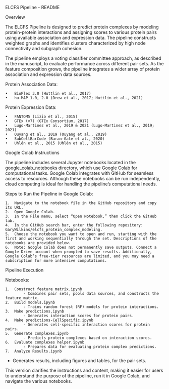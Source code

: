 ELCFS Pipeline - README

Overview

The ELCFS Pipeline is designed to predict protein complexes by modeling protein-protein interactions and assigning
scores to various protein pairs using available association and expression data. The pipeline constructs weighted graphs
and identifies clusters characterized by high node connectivity and subgraph cohesion.

The pipeline employs a voting classifier committee approach, as described in the manuscript, to evaluate performance
across different pair sets. As the feature composition grows, the pipeline integrates a wider array of protein
association and expression data sources.

Protein Association Data:

	•	BioPlex 3.0 (Huttlin et al., 2017)
	•	hu.MAP 1.0, 2.0 (Drew et al., 2017; Huttlin et al., 2021)

Protein Expression Data:

	•	FANTOM5 (Lizio et al., 2015)
	•	GTEx (v7) (GTEx Consortium, 2017)
	•	Lugo-Martinez et al., 2019 & 2021 (Lugo-Martinez et al., 2019; 2021)
	•	Ouyang et al., 2019 (Ouyang et al., 2019)
	•	SubCellBarCode (Baran-Gale et al., 2020)
	•	Uhlén et al., 2015 (Uhlén et al., 2015)

Google Colab Instructions

The pipeline includes several Jupyter notebooks located in the google_colab_notebooks directory, which use Google Colab
for computational tasks. Google Colab integrates with GitHub for seamless access to resources. Although these notebooks
can be run independently, cloud computing is ideal for handling the pipeline’s computational needs.

Steps to Run the Pipeline in Google Colab:

	1.	Navigate to the notebook file in the GitHub repository and copy its URL.
	2.	Open Google Colab.
	3.	In the File menu, select “Open Notebook,” then click the GitHub tab.
	4.	In the GitHub search bar, enter the following repository: GaryWilkins/elcfs_protein_complex_modeling.
	5.	Choose the notebook you want to open and run, starting with the first and working sequentially through the set. Descriptions of the notebooks are provided below.
	6.	Note: Google Colab does not permanently save outputs. Connect a Google Drive account when prompted to save results. Additionally, Google Colab’s free-tier resources are limited, and you may need a subscription for more intensive computations.

Pipeline Execution

Notebooks:

	1.	Construct feature matrix.ipynb
            - Combines pair sets, pools data sources, and constructs the feature matrix.
	2.	Build models.ipynb
            - Trains random forest (RF) models for protein interactions.
	3.	Make predictions.ipynb
            - Generates interaction scores for protein pairs.
	4.	Make predictions-CellSpecific.ipynb
            - Generates cell-specific interaction scores for protein pairs.
	5.	Generate complexes.ipynb
            - Predicts protein complexes based on interaction scores.
	6.	Evaluate complexes helper.ipynb
            - Prepares data for evaluating protein complex predictions.
	7.	Analyze Results.ipynb
- Generates results, including figures and tables, for the pair sets.

This version clarifies the instructions and content, making it easier for users to understand the purpose of the
pipeline, run it in Google Colab, and navigate the various notebooks.